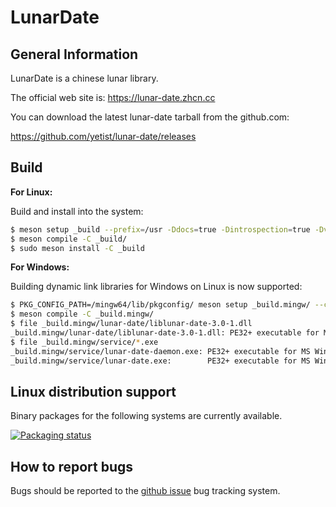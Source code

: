 # LunarDate

## General Information

LunarDate is a chinese lunar library.

The official web site is: <https://lunar-date.zhcn.cc>

You can download the latest lunar-date tarball from the github.com:

<https://github.com/yetist/lunar-date/releases>

## Build

**For Linux:**

Build and install into the system:

```sh
$ meson setup _build --prefix=/usr -Ddocs=true -Dintrospection=true -Dvapi=true -Dtests=true
$ meson compile -C _build/
$ sudo meson install -C _build
```

**For Windows:**

Building dynamic link libraries for Windows on Linux is now supported:

```sh
$ PKG_CONFIG_PATH=/mingw64/lib/pkgconfig/ meson setup _build.mingw/ --cross-file cross/mingw.txt --prefix=/usr -Ddocs=true -Dtests=true
$ meson compile -C _build.mingw/
$ file _build.mingw/lunar-date/liblunar-date-3.0-1.dll
_build.mingw/lunar-date/liblunar-date-3.0-1.dll: PE32+ executable for MS Windows 5.02 (DLL), x86-64, 20 sections
$ file _build.mingw/service/*.exe
_build.mingw/service/lunar-date-daemon.exe: PE32+ executable for MS Windows 5.02 (console), x86-64, 19 sections
_build.mingw/service/lunar-date.exe:        PE32+ executable for MS Windows 5.02 (console), x86-64, 19 sections
```
## Linux distribution support

Binary packages for the following systems are currently available.

[![Packaging status](https://repology.org/badge/vertical-allrepos/lunar-date.svg)](https://repology.org/project/lunar-date/versions)

## How to report bugs

Bugs should be reported to the [github issue](https://github.com/yetist/lunar-date/issues) bug tracking system.
